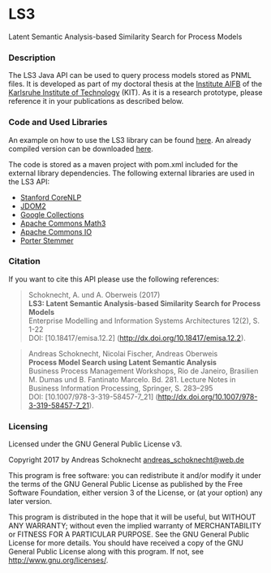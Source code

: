 # LS3
Latent Semantic Analysis-based Similarity Search for Process Models

### Description
The LS3 Java API can be used to query process models stored as PNML files. It is developed as part of my doctoral thesis at the [Institute AIFB](http://www.aifb.kit.edu/web/Hauptseite/en) of the [Karlsruhe Institute of Technology](http://www.kit.edu/english/index.php) (KIT). As it is a research prototype, please reference it in your publications as described below.

### Code and Used Libraries
An example on how to use the LS3 library can be found [here](https://github.com/ASchoknecht/LS3/wiki/LS3-Usage). An already compiled version can be downloaded [here](http://butler.aifb.kit.edu/asc/LS3/LS3-1.0-jar-with-dependencies.jar).

The code is stored as a maven project with pom.xml included for the external library dependencies. The following external libraries are used in the LS3 API:

* [Stanford CoreNLP](http://stanfordnlp.github.io/CoreNLP/)
* [JDOM2](http://www.jdom.org/)
* [Google Collections](https://mvnrepository.com/artifact/com.google.collections/google-collections/1.0)
* [Apache Commons Math3](http://commons.apache.org/proper/commons-math/)
* [Apache Commons IO](https://commons.apache.org/proper/commons-io/)
* [Porter Stemmer](https://mvnrepository.com/artifact/gov.sandia.foundry/porter-stemmer)

### Citation
If you want to cite this API please use the following references:


> Schoknecht, A. und A. Oberweis (2017)<br/>
> **LS3: Latent Semantic Analysis-based Similarity Search for Process Models**<br/>
> Enterprise Modelling and Information Systems Architectures 12(2), S. 1-22<br/>
> DOI: [10.18417/emisa.12.2] (http://dx.doi.org/10.18417/emisa.12.2).

> Andreas Schoknecht, Nicolai Fischer, Andreas Oberweis<br/>
> **Process Model Search using Latent Semantic Analysis**<br/>
> Business Process Management Workshops, Rio de Janeiro, Brasilien<br/>
> M. Dumas und B. Fantinato Marcelo. Bd. 281. Lecture Notes in Business Information Processing, Springer, S. 283–295<br/>
> DOI: [10.1007/978-3-319-58457-7_21] (http://dx.doi.org/10.1007/978-3-319-58457-7_21).

### Licensing
Licensed under the GNU General Public License v3.

Copyright 2017 by Andreas Schoknecht <andreas_schoknecht@web.de>

This program is free software: you can redistribute it and/or modify it under the terms of the GNU General Public License as published by the Free Software Foundation, either version 3 of the License, or (at your option) any later version.

This program is distributed in the hope that it will be useful, but WITHOUT ANY WARRANTY; without even the implied warranty of MERCHANTABILITY or FITNESS FOR A PARTICULAR PURPOSE.  See the GNU General Public License for more details. You should have received a copy of the GNU General Public License along with this program.  If not, see <http://www.gnu.org/licenses/>.
